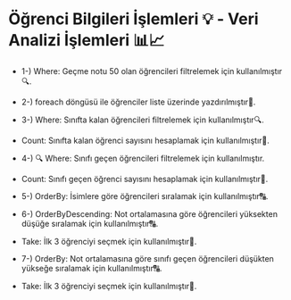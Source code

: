 # Öğrenci Bilgileri İşlemleri 💡 - Veri Analizi İşlemleri 📊📈

* 1-) Where: Geçme notu 50 olan öğrencileri filtrelemek için kullanılmıştır🔍.

* 2-) foreach döngüsü ile öğrenciler liste üzerinde yazdırılmıştır🔄.

* 3-) Where: Sınıfta kalan öğrencileri filtrelemek için kullanılmıştır🔍.
* Count: Sınıfta kalan öğrenci sayısını hesaplamak için kullanılmıştır🔢.

* 4-) 🔍 Where: Sınıfı geçen öğrencileri filtrelemek için kullanılmıştır.
* Count: Sınıfı geçen öğrenci sayısını hesaplamak için kullanılmıştır🔢.

* 5-) OrderBy: İsimlere göre öğrencileri sıralamak için kullanılmıştır🔠.

* 6-) OrderByDescending: Not ortalamasına göre öğrencileri yüksekten düşüğe sıralamak için kullanılmıştır🔠.
* Take: İlk 3 öğrenciyi seçmek için kullanılmıştır🔢.

* 7-) OrderBy: Not ortalamasına göre sınıfı geçen öğrencileri düşükten yükseğe sıralamak için kullanılmıştır🔠.
* Take: İlk 3 öğrenciyi seçmek için kullanılmıştır🔢.
